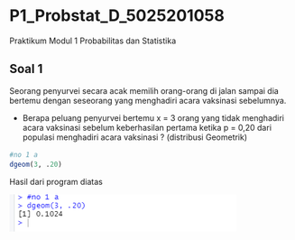 # P1_Probstat_D_5025201058
Praktikum Modul 1 Probabilitas dan Statistika

## Soal 1
Seorang penyurvei secara acak memilih orang-orang di jalan sampai dia bertemu dengan
seseorang yang menghadiri acara vaksinasi sebelumnya.

- Berapa peluang penyurvei bertemu x = 3 orang yang tidak menghadiri acara vaksinasi
sebelum keberhasilan pertama ketika p = 0,20 dari populasi menghadiri acara vaksinasi ?
(distribusi Geometrik)

```R
#no 1 a
dgeom(3, .20)
```

  Hasil dari program diatas
  
  ![alt text](https://github.com/zunia25/P1_Probstat_D_5025201058/blob/main/File_Praktikum_Probstat/1a.png)

